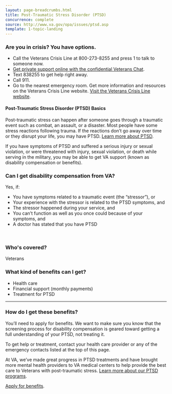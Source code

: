 ```yaml
---
layout: page-breadcrumbs.html
title: Post-Traumatic Stress Disorder (PTSD)
concurrence: complete
source: http://www.va.gov/opa/issues/ptsd.asp
template: 1-topic-landing
---
```


### Are you in crisis? You have options.

-	Call the Veterans Crisis Line at 800-273-8255 and press 1 to talk to someone now.
-	[Get private support online with the confidential Veterans Chat](https://www.veteranscrisisline.net/ChatTermsOfService.aspx?account=Veterans%20Chat/).
-	Text 838255 to get help right away.
-	Call 911.
-	Go to the nearest emergency room.
Get more information and resources on the Veterans Crisis Line website. [Visit the Veterans Crisis Line website](https://www.veteranscrisisline.net/Default.aspx).


#### Post-Traumatic Stress Disorder (PTSD) Basics

Post-traumatic stress can happen after someone goes through a traumatic event such as combat, an assault, or a disaster. Most people have some stress reactions following trauma. If the reactions don’t go away over time or they disrupt your life, you may have PTSD. [Learn more about PTSD](http://www.ptsd.va.gov/public/index.asp).

If you have symptoms of PTSD and suffered a serious injury or sexual violation, or were threatened with injury, sexual violation, or death while serving in the military, you may be able to get VA support (known as disability compensation or benefits).



<div class="call-out" markdown="1">

### Can I get disability compensation from VA?

Yes, if:

-	You have symptoms related to a traumatic event (the “stressor”), or
-	Your experience with the stressor is related to the PTSD symptoms, and
-	The stressor happened during your service, and
-	You can’t function as well as you once could because of your symptoms, and
-	A doctor has stated that you have PTSD

<br>

### Who's covered?

Veterans
</div>

### What kind of benefits can I get?

-	Health care
- Financial support (monthly payments)
-	Treatment for PTSD

--------

### How do I get these benefits?

You’ll need to apply for benefits. We want to make sure you know that the screening process for disability compensation is geared toward getting a full understanding of your PTSD, not treating it.

To get help or treatment, contact your health care provider or any of the emergency contacts listed at the top of this page. 

At VA, we’ve made great progress in PTSD treatments and have brought more mental health providers to VA medical centers to help provide the best care to Veterans with post-traumatic stress. [Learn more about our PTSD programs]( http://www.mentalhealth.va.gov/PTSD.asp).

[Apply for benefits](https://www.vets.gov/disability-benefits/apply-for-benefits/).
